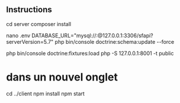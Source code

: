 ## Instructions
cd server
composer install

nano .env
DATABASE_URL="mysql://<mysql-user>:<mysql-password>@127.0.0.1:3306/sfapi?serverVersion=5.7"
php bin/console doctrine:schema:update --force

php bin/console doctrine:fixtures:load
php -S 127.0.0.1:8001 -t public

# dans un nouvel onglet
cd ../client
npm install
npm start





